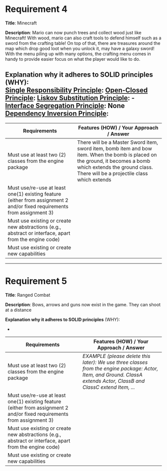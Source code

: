 # Requirement 4

**Title**: Minecraft

**Description**: Mario can now punch trees and collect wood just like Minecraft! With wood, mario can also craft
tools to defend himself such as a sword from the crafting table! On top of that, there are treasures around the map which drop good loot
when you unlock it, may have a galaxy sword! With the menu piling up with many options, the crafting menu comes
in handy to provide easier focus on what the player would like to do.

**Explanation why it adheres to SOLID principles** (WHY):  
<b><u>Single Responsibility Principle</b></u>: 
<b><u>Open-Closed Principle</b></u>: 
<b><u>Liskov Substitution Principle</b></u>: -   
<b><u>Interface Segregation Principle</b></u>: None
<b><u>Dependency Inversion Principle</b></u>: 
-

| Requirements                                                                                                            | Features (HOW) / Your Approach / Answer                                                                                                                               |
| ----------------------------------------------------------------------------------------------------------------------- | --------------------------------------------------------------------------------------------------------------------------------------------------------------------- |
| Must use at least two (2) classes from the engine package                                                               | There will be a Master Sword item, sword item, bomb item and bow item. When the bomb is placed on the ground, it becomes a bomb which extends the ground class. There will be a projectile class which extends |
| Must use/re-use at least one(1) existing feature (either from assignment 2 and/or fixed requirements from assignment 3) |                                                                                                                                                                       |
| Must use existing or create new abstractions (e.g., abstract or interface, apart from the engine code)                  |                                                                                                                                                                       |
| Must use existing or create new capabilities                                                                            |                                                                                                                                                                       |

---

# Requirement 5

**Title**:
Ranged Combat

**Description**:
Bows, arrows and guns now exist in the game. They can shoot at a distance 

**Explanation why it adheres to SOLID principles** (WHY):

-

| Requirements                                                                                                            | Features (HOW) / Your Approach / Answer                                                                                                                               |
| ----------------------------------------------------------------------------------------------------------------------- | --------------------------------------------------------------------------------------------------------------------------------------------------------------------- |
| Must use at least two (2) classes from the engine package                                                               | _EXAMPLE (please delete this later): We use three classes from the engine package: Actor, Item, and Ground. ClassA extends Actor, ClassB and ClassC extend Item, ..._ |
| Must use/re-use at least one(1) existing feature (either from assignment 2 and/or fixed requirements from assignment 3) |                                                                                                                                                                       |
| Must use existing or create new abstractions (e.g., abstract or interface, apart from the engine code)                  |                                                                                                                                                                       |
| Must use existing or create new capabilities                                                                            |                                                                                                                                                                       |
